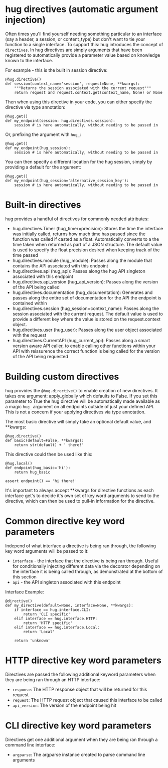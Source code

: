 hug directives (automatic argument injection)
===================

Often times you'll find yourself needing something particular to an interface (say a header, a session, or content_type) but don't want to tie your function
to a single interface. To support this: hug introduces the concept of `directives`. In hug directives are simply arguments that have been registered to automatically provide a parameter value based on knowledge known to the interface.

For example - this is the built in session directive:


    @hug.directive()
    def session(context_name='session', request=None, **kwargs):
        """Returns the session associated with the current request"""
        return request and request.context.get(context_name, None) or None

Then when using this directive in your code, you can either specify the directive via type annotation:

    @hug.get()
    def my_endpoint(session: hug.directives.session):
        session # is here automatically, without needing to be passed in

Or, prefixing the argument with `hug_`:

    @hug.get()
    def my_endpoint(hug_session):
        session # is here automatically, without needing to be passed in

You can then specify a different location for the hug session, simply by providing a default for the argument:

    @hug.get()
    def my_endpoint(hug_session='alternative_session_key'):
        session # is here automatically, without needing to be passed in

Built-in directives
===================

hug provides a handful of directives for commonly needed attributes:

 - hug.directives.Timer (hug_timer=precision): Stores the time the interface was initially called, returns how much time has passed since the function was called if casted as a float. Automatically converts to a the time taken when returned as part of a JSON structure. The default value is used to specify the float precision desired when keeping track of the time passed
 - hug.directives.module (hug_module): Passes along the module that contains the API associated with this endpoint
 - hug.directives.api (hug_api): Passes along the hug API singleton associated with this endpoint
 - hug.directives.api_version (hug_api_version): Passes along the version of the API being called
 - hug.directives.documentation (hug_documentation): Generates and passes along the entire set of documentation for the API the endpoint is contained within
 - hug.directives.session (hug_session=context_name): Passes along the session associated with the current request. The default value is used to provide a different key where the value is stored on the request.context object.
 - hug.directives.user (hug_user): Passes along the user object associated with the request
 - hug.directives.CurrentAPI (hug_current_api): Passes along a smart version aware API caller, to enable calling other functions within your API with reissurence the correct function is being called for the version of the API being requested

Building custom directives
===================

hug provides the `@hug.directive()` to enable creation of new directives. It takes one argument: apply_globally which defaults to False.
If you set this parameter to True the hug directive will be automatically made available as a magic `hug_` argument on all endpoints outside of just your defined API. This is not a concern if your applying directives via type annotation.

The most basic directive will simply take an optional default value, and **kwargs:

    @hug.directive()
    def basic(default=False, **kwargs):
        return str(default) + ' there!'


This directive could then be used like this:

    @hug.local()
    def endpoint(hug_basic='hi'):
        return hug_basic

    assert endpoint() == 'hi there!'

It's important to always accept **kwargs for directive functions as each interface get's to decide it's own set of
key word arguments to send to the directive, which can then be used to pull-in information for the directive.

Common directive key word parameters
===================

Independ of what interface a directive is being ran through, the following key word arguments will be passed to it:

 - `interface` - the interface that the directive is being ran through. Useful for conditionally injecting different data via the decorator depending on the interface it is being called through, as demonstrated at the bottom of this section
 - `api` - the API singleton associated with this endpoint

Interface Example:

    @directive()
    def my_directive(default=None, interface=None, **kwargs):
        if interface == hug.interface.CLI:
            return 'CLI specific'
        elif interface == hug.interface.HTTP:
            return 'HTTP specific'
        elif interface == hug.interface.Local:
            return 'Local'

        return 'unknown'

HTTP directive key word parameters
===================

Directives are passed the following additional keyword parameters when they are being ran through an HTTP interface:

 - `response`: The HTTP response object that will be returned for this request
 - `request`: The HTTP request object that caused this interface to be called
 - `api_version`: The version of the endpoint being hit

CLI directive key word parameters
===================

Directives get one additional argument when they are being ran through a command line interface:

 - `argparse`: The argparse instance created to parse command line arguments
